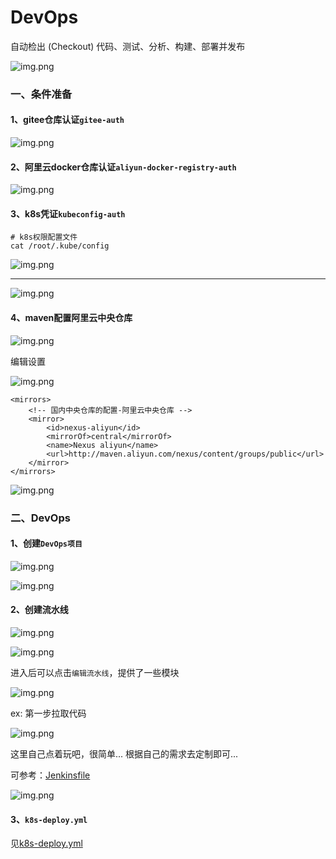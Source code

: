 # DevOps

自动检出 (Checkout) 代码、测试、分析、构建、部署并发布

![img.png](images/kubesphere-devops-01.png)

### 一、条件准备

#### 1、gitee仓库认证`gitee-auth`

![img.png](images/kubesphere-devops-02.png)

#### 2、阿里云docker仓库认证`aliyun-docker-registry-auth`

![img.png](images/kubesphere-devops-03.png)

#### 3、k8s凭证`kubeconfig-auth`

```shell
# k8s权限配置文件
cat /root/.kube/config
```

![img.png](images/kubesphere-devops-04.png)

---

![img.png](images/kubesphere-devops-05.png)

#### 4、maven配置阿里云中央仓库

![img.png](images/kubesphere-devops-06.png)

编辑设置

![img.png](images/kubesphere-devops-07.png)

```
<mirrors>
    <!-- 国内中央仓库的配置-阿里云中央仓库 -->
    <mirror>
        <id>nexus-aliyun</id>
        <mirrorOf>central</mirrorOf>
        <name>Nexus aliyun</name>
        <url>http://maven.aliyun.com/nexus/content/groups/public</url>
    </mirror>
</mirrors>
```

![img.png](images/kubesphere-devops-08.png)

### 二、DevOps

#### 1、创建`DevOps项目`

![img.png](images/kubesphere-devops-09.png)

![img.png](images/kubesphere-devops-10.png)

#### 2、创建流水线

![img.png](images/kubesphere-devops-11.png)

![img.png](images/kubesphere-devops-12.png)

进入后可以点击`编辑流水线`，提供了一些模块

![img.png](images/kubesphere-devops-13.png)

ex: 第一步拉取代码

![img.png](images/kubesphere-devops-14.png)

这里自己点着玩吧，很简单... 根据自己的需求去定制即可...

可参考：[Jenkinsfile](Jenkinsfile)

![img.png](images/kubesphere-devops-15.png)

#### 3、`k8s-deploy.yml`

见[k8s-deploy.yml](k8s-deploy.yml)



